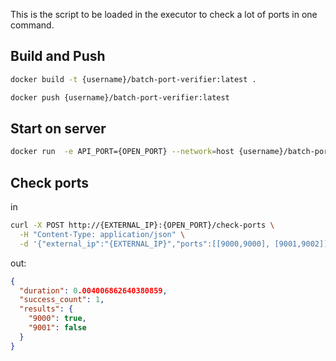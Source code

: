 This is the script to be loaded in the executor to check a lot of ports in one command.

## Build and Push

```bash
docker build -t {username}/batch-port-verifier:latest .

docker push {username}/batch-port-verifier:latest
```


## Start on server
```bash
docker run  -e API_PORT={OPEN_PORT} --network=host {username}/batch-port-verifier:latest
```


## Check ports
in
```bash
curl -X POST http://{EXTERNAL_IP}:{OPEN_PORT}/check-ports \
  -H "Content-Type: application/json" \
  -d '{"external_ip":"{EXTERNAL_IP}","ports":[[9000,9000], [9001,9002]]}'
```
out:
```json
{
  "duration": 0.004006862640380859,
  "success_count": 1,
  "results": {
    "9000": true,
    "9001": false
  }
}
```